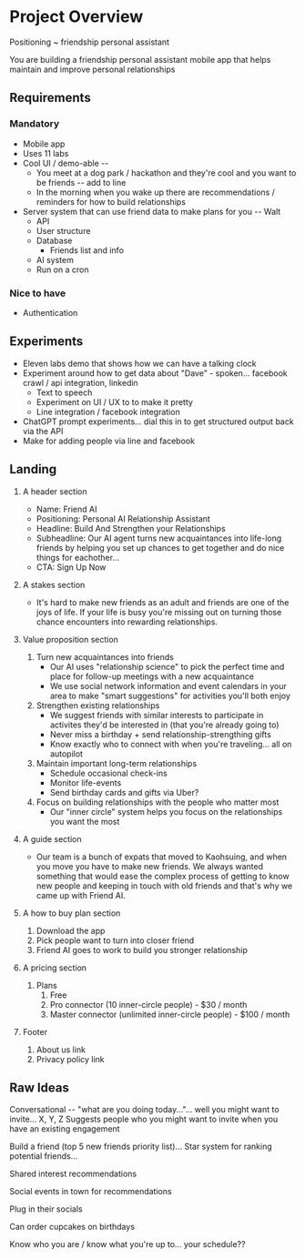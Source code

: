 # Project Overview

Positioning ~ friendship personal assistant

You are building a friendship personal assistant mobile app that helps maintain and improve personal relationships

## Requirements

### Mandatory
- Mobile app
- Uses 11 labs
- Cool UI / demo-able -- 
    - You meet at a dog park / hackathon and they're cool and you want to be friends -- add to line
    - In the morning when you wake up there are recommendations / reminders for how to build relationships
- Server system that can use friend data to make plans for you -- Walt
    - API
    - User structure
    - Database
        - Friends list and info
    - AI system
    - Run on a cron

### Nice to have
- Authentication

## Experiments
- Eleven labs demo that shows how we can have a talking clock
- Experiment around how to get data about "Dave" - spoken... facebook crawl / api integration, linkedin
    - Text to speech
    - Experiment on UI / UX to to make it pretty
    - Line integration / facebook integration
- ChatGPT prompt experiments... dial this in to get structured output back via the API
- Make for adding people via line and facebook

## Landing

1. A header section
    - Name: Friend AI
    - Positioning: Personal AI Relationship Assistant
    - Headline: Build And Strengthen your Relationships
    - Subheadline: Our AI agent turns new acquaintances into life-long friends by helping you set up chances to get together
    and do nice things for eachother...
    - CTA: Sign Up Now

2. A stakes section
    - It's hard to make new friends as an adult and friends are one of the joys of life. If your life is busy you're missing out on turning those chance encounters into rewarding relationships.

3. Value proposition section
    1. Turn new acquaintances into friends
        - Our AI uses "relationship science" to pick the perfect time and place for follow-up meetings with a new acquaintance
        - We use social network information and event calendars in your area to make "smart suggestions" for activities you'll both enjoy
    2. Strengthen existing relationships
        - We suggest friends with similar interests to participate in activites they'd be interested in (that you're already going to)
        - Never miss a birthday + send relationship-strengthing gifts
        - Know exactly who to connect with when you're traveling... all on autopilot
    3. Maintain important long-term relationships
        - Schedule occasional check-ins
        - Monitor life-events
        - Send birthday cards and gifts via Uber?
    4. Focus on building relationships with the people who matter most
        - Our "inner circle" system helps you focus on the relationships you want the most

4. A guide section
    - Our team is a bunch of expats that moved to Kaohsuing, and when you move you have to make new friends. We always wanted something that would ease the complex process of getting to know new people and keeping in touch with old friends and that's why we came up with Friend AI.

5. A how to buy plan section
    1. Download the app
    2. Pick people want to turn into closer friend
    3. Friend AI goes to work to build you stronger relationship

6. A pricing section
    1. Plans
        1. Free
        2. Pro connector (10 inner-circle people) - $30 / month
        3. Master connector (unlimited inner-circle people) - $100 / month

7. Footer
    1. About us link
    2. Privacy policy link


## Raw Ideas

Conversational -- "what are you doing today..."... well you might want to invite... X, Y, Z
Suggests people who you might want to invite when you have an existing engagement

Build a friend (top 5 new friends priority list)... 
Star system for ranking potential friends...

Shared interest recommendations

Social events in town for recommendations

Plug in their socials

Can order cupcakes on birthdays

Know who you are / know what you're up to... your schedule??